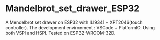 # Mandelbrot_set_drawer_ESP32

A Mendelbrot set drawer on ESP32 with ILI9341 + XPT2046(touch controller).
The development environment : VSCode + PlatformIO.
Using both VSPI and HSPI.
Tested on ESP32-WROOM-32D.
